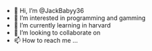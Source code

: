 - 👋 Hi, I’m @JackBabyy36
- 👀 I’m interested in programming and gamming
- 🌱 I’m currently learning in harvard
- 💞️ I’m looking to collaborate on 
- 📫 How to reach me ...

<!---
JackBabyy36/JackBabyy36 is a ✨ special ✨ repository because its `README.md` (this file) appears on your GitHub profile.
You can click the Preview link to take a look at your changes.
--->
